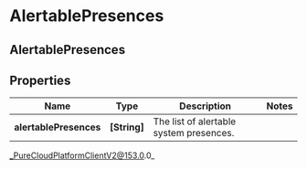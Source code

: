 # AlertablePresences

## AlertablePresences

## Properties

|Name | Type | Description | Notes|
|------------ | ------------- | ------------- | -------------|
| **alertablePresences** | **[String]** | The list of alertable system presences. | |



_PureCloudPlatformClientV2@153.0.0_

